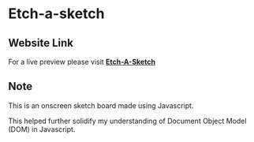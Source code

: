 # Etch-a-sketch

## Website Link
For a live preview please visit [__Etch-A-Sketch__](https://plan28-06.github.io/Etch-A-Sketch/)
## Note
This is an onscreen sketch board made using Javascript.

This helped further solidify my understanding of Document Object Model (DOM) in Javascript.
